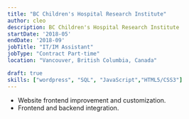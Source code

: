 ```yaml
---
title: "BC Children's Hospital Research Institute"
author: cleo
description: BC Children's Hospital Research Institute
startDate: '2018-05'
endDate: '2018-09'
jobTitle: "IT/IM Assistant"
jobType: "Contract Part-time"
location: "Vancouver, British Columbia, Canada"

draft: true
skills: ["wordpress", "SQL", "JavaScript","HTML5/CSS3"]
---
```


- Website frontend improvement and customization.
- Frontend and backend integration.
